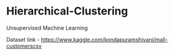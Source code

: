 # Hierarchical-Clustering
Unsupervised Machine Learning


Dataset link - https://www.kaggle.com/kondapuramshivani/mall-customerscsv
